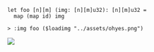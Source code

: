 ```futhark
let foo [n][m] (img: [n][m]u32): [n][m]u32 =
  map (map id) img
```

```
> :img foo ($loadimg "../assets/ohyes.png")
```

![](loadimg-img/fdccf88abb5fb0001143631ae1c452e6-img.png)
